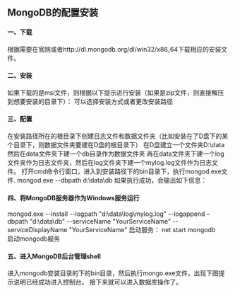 ## MongoDB的配置安装
#### 一、下载
根据需要在官网或者http://dl.mongodb.org/dl/win32/x86_64下载相应的安装文件。
#### 二、安装
如果下载的是msi文件，则根据以下提示进行安装（如果是zip文件，则直接解压到想要安装的目录下）：
可以选择安装方式或者更改安装路径
#### 三、配置
在安装路径所在的根目录下创建日志文件和数据文件夹（比如安装在了D盘下的某个目录下，则数据文件夹要建在D盘的根目录下）
在D盘建立一个文件夹D:\data
然后在data文件夹下建一个db目录作为数据文件夹
再在data文件夹下建一个log文件夹作为日志文件夹，然后在log文件夹下建一个mylog.log文件作为日志文件。
打开cmd命令行窗口，进入到安装路径下的bin目录下，执行mongod.exe文件.
mongod.exe  --dbpath d:\data\db
如果执行成功，会输出如下信息：
#### 四、将MongoDB服务器作为Windows服务运行
mongod.exe --install --logpath "d:\data\log\mylog.log" --logappend –dbpath "d:\data\db"  --serviceName  "YourServiceName"  --serviceDisplayName  "YourServiceName" 
启动服务： net start mongodb       启动mongodb服务
#### 五、进入MongoDB后台管理shell
进入mongodb安装目录的下的bin目录，然后执行mongo.exe文件，出现下图提示说明已经成功进入控制台。
接下来就可以进入数据库操作了。
